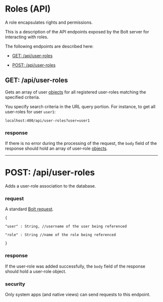 # Roles \(API\)

A role encapsulates rights and permissions.

This is a description of the API endpoints exposed by the Bolt server for interacting with roles.

The following endpoints are described here:

* [GET: \/api\/user-roles](#get-apiuser-roles)

* [POST: \/api\/user-roles](#post-apiuser-roles)


## GET: \/api\/user-roles

Gets an array of user [objects](/objects.md) for all registered user-roles matching the specified criteria.

You specify search criteria in the URL query portion. For instance, to get all user-roles for user `user1`:

`localhost:400/api/user-roles?user=user1`

### response

If there is no error during the processing of the request, the `body` field of the response should hold an array of user-role [objects](objects.md).

---

# POST: \/api\/user-roles

Adds a user-role association to the database.

### request

A standard [Bolt request](bolt-request.md).

`{`

`"user" : String, //username of the user being referenced`

`"role" : String //name of the role being referenced`

`}`

### response

If the user-role was added successfully, the `body` field of the response should hold a user-role object.

### security

Only system apps \(and native views\) can send requests to this endpoint.

